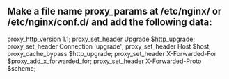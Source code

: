 ## Make a file name proxy_params at /etc/nginx/ or /etc/nginx/conf.d/ and add the following data:

proxy_http_version 1.1;
proxy_set_header Upgrade $http_upgrade;
proxy_set_header Connection 'upgrade';
proxy_set_header Host $host;
proxy_cache_bypass $http_upgrade;
proxy_set_header X-Forwarded-For $proxy_add_x_forwarded_for;
proxy_set_header X-Forwarded-Proto $scheme;


